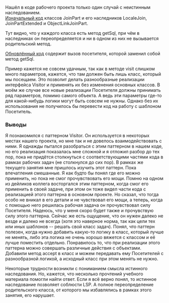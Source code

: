 Нашёл в коде рабочего проекта только один случай с неистинным наследованием.  
[Изначальный код](before) классов JoinPart и его наследников LocaleJoin, JoinPartExtended и ObjectLinkJoinPart.

Тут видно, что у каждого класса есть метод getSql, при чём в наследниках он переопределяется и ни в одном из них не вызывается родительский метод.

[Обновлённый код](after) содержит вызов посетителя, которой заменил собой метод getSql. 

Пример кажется не совсем удачным, так как в методе visit слишком много параметров, кажется, что там должен быть лишь класс, который мы посещаем. 
Это позволит делать разнообразные реализации интерфейса Visitor и применять их без изменения основных классов. 
В моём же случае все новые реализации Посетителя должны принимать ряд параметров, помимо самого объекта. А ведь эти параметры где-то для какой-нибудь логики могут быть совсем не нужны.
Однако без их использования не получилось бы перевести код на работу с шаблоном Посетитель. 

### Выводы
Я познакомился с паттерном Visitor. Он используется в некоторых местах нашего проекта, но мне так и не довелось взаимодействовать с ними. 
Я однажды пытался разобраться с этим паттерном в нашем коде, но его реализация показалась мне сложной и я отложил разбор до тех пор,
пока не придётся столкнуться с соответствующими частями кода в рамках рабочих задач (не столкнулся до сих пор).
В рамках же текущего занятия мне пришлось изучить этот паттерн. Пока впечатления смешанные. Я как будто бы понял где его можно применить, но пока не смог прочувствовать его мощи.
Помню на одном из дейликов коллега восторгался этим паттерном, когда смог его применить в своей задаче, при этом он тоже видел части кода с реализацией этого паттерна в основном проекте.
Но сказал, что тогда особо не вникал в его детали и не чувствовал его мощи, а теперь, когда с помощью него решилась рабочая задача он прочувствовал силу Посетителя. 
Надеюсь, что у меня скоро будет также и прочувствую силу этого паттерна.
Сейчас же есть ощущение, что он нужен далеко не везде и далеко не всегда (хотя это наверное норма, так как цели тех или иных шаблонов -- решать свой класс задач).
Понял, что паттерн полезен, когда нужно добавить какую-то логику в класс, который лучше не менять, либо эта логика не очень хорошо вяжется с классом и её лучше поместить отдельно.
Понравилось то, что при реализации этого паттерна можно совершать различные действия с объектами. Добавили метод accept в класс и можем передавать ему Посетителей с разнообразной логикой,
а исходный класс при этом менять не нужно.

Некоторые трудности возникли с пониманием смысла истинного наследования. Но, кажется, что несколько прочтений учебного материала помогли найти ответ.
Если я всё верно понял, то истинное наследование позволяет соблюсти LSP. А полное переопределение родительского класса, от которого мы избавлялись в рамках этого занятия, его нарушает.   